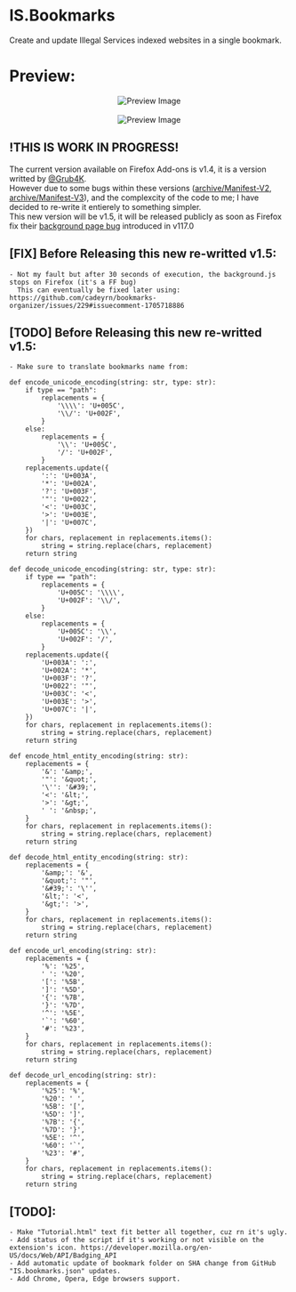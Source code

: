 # IS.Bookmarks
Create and update Illegal Services indexed websites in a single bookmark.

# Preview:
<p align="center">
  <img src="https://github.com/Illegal-Services/IS.Bookmarks/assets/62464560/afd570df-d7e5-4502-b7bc-f96b8ba2629e" alt="Preview Image">
  <br>
  <br>
  <img src="https://github.com/Illegal-Services/IS.Bookmarks/assets/62464560/7e49c1e9-c8e2-45f0-a123-a05570554b1a" alt="Preview Image">
</p>

## !THIS IS WORK IN PROGRESS!
The current version available on Firefox Add-ons is v1.4, it is a version writted by [@Grub4K](https://github.com/grub4k).<br />
However due to some bugs within these versions ([archive/Manifest-V2](https://github.com/Illegal-Services/IS.Bookmarks/tree/archive/Manifest-V2), [archive/Manifest-V3](https://github.com/Illegal-Services/IS.Bookmarks/tree/archive/Manifest-V3)), and the complexcity of the code to me; I have decided to re-write it entierely to something simpler.<br />
This new version will be v1.5, it will be released publicly as soon as Firefox fix their [background page bug](https://bugzilla.mozilla.org/show_bug.cgi?id=1851373) introduced in v117.0

## [FIX] Before Releasing this new re-writted v1.5:
```
- Not my fault but after 30 seconds of execution, the background.js stops on Firefox (it's a FF bug)
  This can eventually be fixed later using: https://github.com/cadeyrn/bookmarks-organizer/issues/229#issuecomment-1705718886
```

## [TODO] Before Releasing this new re-writted v1.5:
```
- Make sure to translate bookmarks name from:

def encode_unicode_encoding(string: str, type: str):
    if type == "path":
        replacements = {
            '\\\\': 'U+005C',
            '\\/': 'U+002F',
        }
    else:
        replacements = {
            '\\': 'U+005C',
            '/': 'U+002F',
        }
    replacements.update({
        ':': 'U+003A',
        '*': 'U+002A',
        '?': 'U+003F',
        '"': 'U+0022',
        '<': 'U+003C',
        '>': 'U+003E',
        '|': 'U+007C',
    })
    for chars, replacement in replacements.items():
        string = string.replace(chars, replacement)
    return string

def decode_unicode_encoding(string: str, type: str):
    if type == "path":
        replacements = {
            'U+005C': '\\\\',
            'U+002F': '\\/',
        }
    else:
        replacements = {
            'U+005C': '\\',
            'U+002F': '/',
        }
    replacements.update({
        'U+003A': ':',
        'U+002A': '*',
        'U+003F': '?',
        'U+0022': '"',
        'U+003C': '<',
        'U+003E': '>',
        'U+007C': '|',
    })
    for chars, replacement in replacements.items():
        string = string.replace(chars, replacement)
    return string

def encode_html_entity_encoding(string: str):
    replacements = {
        '&': '&amp;',
        '"': '&quot;',
        '\'': '&#39;',
        '<': '&lt;',
        '>': '&gt;',
        ' ': '&nbsp;',
    }
    for chars, replacement in replacements.items():
        string = string.replace(chars, replacement)
    return string

def decode_html_entity_encoding(string: str):
    replacements = {
        '&amp;': '&',
        '&quot;': '"',
        '&#39;': '\'',
        '&lt;': '<',
        '&gt;': '>',
    }
    for chars, replacement in replacements.items():
        string = string.replace(chars, replacement)
    return string

def encode_url_encoding(string: str):
    replacements = {
        '%': '%25',
        ' ': '%20',
        '[': '%5B',
        ']': '%5D',
        '{': '%7B',
        '}': '%7D',
        '^': '%5E',
        '`': '%60',
        '#': '%23',
    }
    for chars, replacement in replacements.items():
        string = string.replace(chars, replacement)
    return string

def decode_url_encoding(string: str):
    replacements = {
        '%25': '%',
        '%20': ' ',
        '%5B': '[',
        '%5D': ']',
        '%7B': '{',
        '%7D': '}',
        '%5E': '^',
        '%60': '`',
        '%23': '#',
    }
    for chars, replacement in replacements.items():
        string = string.replace(chars, replacement)
    return string
```

## [TODO]:
```
- Make "Tutorial.html" text fit better all together, cuz rn it's ugly.
- Add status of the script if it's working or not visible on the extension's icon. https://developer.mozilla.org/en-US/docs/Web/API/Badging_API
- Add automatic update of bookmark folder on SHA change from GitHub "IS.bookmarks.json" updates.
- Add Chrome, Opera, Edge browsers support.
```
